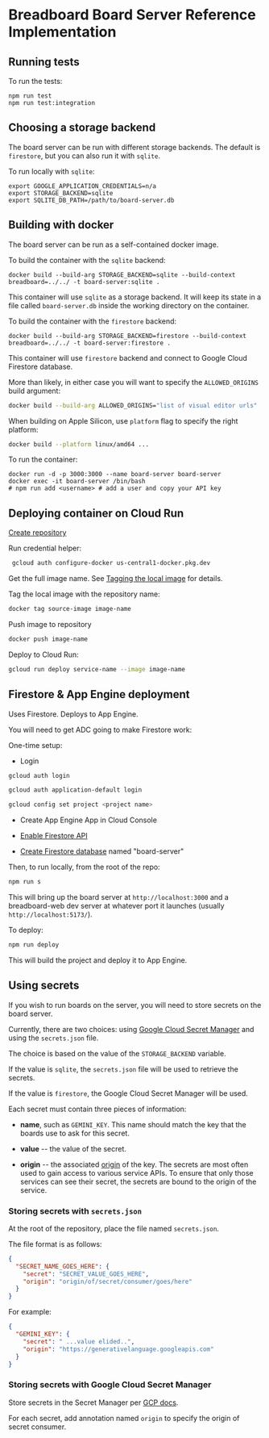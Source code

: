 # Breadboard Board Server Reference Implementation

## Running tests

To run the tests:

```
npm run test
npm run test:integration
```

## Choosing a storage backend

The board server can be run with different storage backends. The default is `firestore`, but you can also run it with `sqlite`.

To run locally with `sqlite`:

```
export GOOGLE_APPLICATION_CREDENTIALS=n/a
export STORAGE_BACKEND=sqlite
export SQLITE_DB_PATH=/path/to/board-server.db
```

## Building with docker

The board server can be run as a self-contained docker image.

To build the container with the `sqlite` backend:

```
docker build --build-arg STORAGE_BACKEND=sqlite --build-context breadboard=../../ -t board-server:sqlite .
```

This container will use `sqlite` as a storage backend. It will keep its state in a file called `board-server.db` inside the working directory on the container.

To build the container with the `firestore` backend:

```
docker build --build-arg STORAGE_BACKEND=firestore --build-context breadboard=../../ -t board-server:firestore .
```

This container will use `firestore` backend and connect to Google Cloud Firestore database.

More than likely, in either case you will want to specify the `ALLOWED_ORIGINS` build argument:

```sh
docker build --build-arg ALLOWED_ORIGINS="list of visual editor urls" ...`
```

When building on Apple Silicon, use `platform` flag to specify the right platform:

```sh
docker build --platform linux/amd64 ...
```

To run the container:

```
docker run -d -p 3000:3000 --name board-server board-server
docker exec -it board-server /bin/bash
# npm run add <username> # add a user and copy your API key
```

## Deploying container on Cloud Run

[Create repository](https://cloud.google.com/artifact-registry/docs/repositories/create-repos#create-console)

Run credential helper:

```sh
 gcloud auth configure-docker us-central1-docker.pkg.dev
```

Get the full image name. See [Tagging the local image](https://cloud.google.com/artifact-registry/docs/docker/pushing-and-pulling#tag) for details.

Tag the local image with the repository name:

```sh
docker tag source-image image-name
```

Push image to repository

```sh
docker push image-name
```

Deploy to Cloud Run:

```sh
gcloud run deploy service-name --image image-name
```

## Firestore & App Engine deployment

Uses Firestore. Deploys to App Engine.

You will need to get ADC going to make Firestore work:

One-time setup:

- Login

```bash
gcloud auth login
```

```bash
gcloud auth application-default login
```

```bash
gcloud config set project <project name>
```

- Create App Engine App in Cloud Console

- [Enable Firestore API](https://console.cloud.google.com/marketplace/product/google/firestore.googleapis.com)

- [Create Firestore database](https://console.cloud.google.com/firestore/databases) named "board-server"

Then, to run locally, from the root of the repo:

```bash
npm run s
```

This will bring up the board server at `http://localhost:3000` and
a breadboard-web dev server at whatever port it launches (usually `http://localhost:5173/`).

To deploy:

```bash
npm run deploy
```

This will build the project and deploy it to App Engine.

## Using secrets

If you wish to run boards on the server, you will need to store secrets on the board server.

Currently, there are two choices: using [Google Cloud Secret Manager](https://cloud.google.com/security/products/secret-manager?hl=en) and using the `secrets.json` file.

The choice is based on the value of the `STORAGE_BACKEND` variable.

If the value is `sqlite`, the `secrets.json` file will be used to retrieve the secrets.

If the value is `firestore`, the Google Cloud Secret Manager will be used.

Each secret must contain three pieces of information:

- **name**, such as `GEMINI_KEY`. This name should match the key that the boards use to ask for this secret.

- **value** -- the value of the secret.

- **origin** -- the associated [origin](https://developer.mozilla.org/en-US/docs/Glossary/Origin) of the key. The secrets are most often used to gain access to various service APIs. To ensure that only those services can see their secret, the secrets are bound to the origin of the service.

### Storing secrets with `secrets.json`

At the root of the repository, place the file named `secrets.json`.

The file format is as follows:

```json
{
  "SECRET_NAME_GOES_HERE": {
    "secret": "SECRET_VALUE_GOES_HERE",
    "origin": "origin/of/secret/consumer/goes/here"
  }
}
```

For example:

```json
{
  "GEMINI_KEY": {
    "secret": " ...value elided..",
    "origin": "https://generativelanguage.googleapis.com"
  }
}
```

### Storing secrets with Google Cloud Secret Manager

Store secrets in the Secret Manager per [GCP docs](https://cloud.google.com/secret-manager/docs/creating-and-accessing-secrets).

For each secret, add annotation named `origin` to specify the origin of secret consumer.
